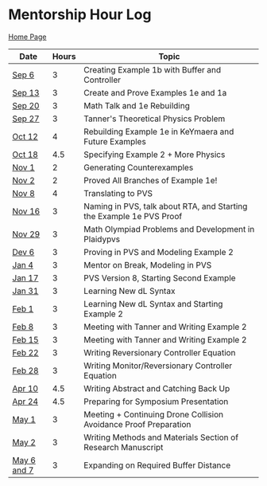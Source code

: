 # Mentorship Hour Log

[Home Page](README.md)

| Date                                  | Hours | Topic                                                                |
| ------------------------------------- | ----- | -------------------------------------------------------------------- |
| [Sep 6](journals/2023-09-06.md)       | 3     | Creating Example 1b with Buffer and Controller                       |
| [Sep 13](journals/2023-09-13.md)      | 3     | Create and Prove Examples 1e and 1a                                  |
| [Sep 20](journals/2023-09-20.md)      | 3     | Math Talk and 1e Rebuilding                                          |
| [Sep 27](journals/2023-09-27.md)      | 3     | Tanner's Theoretical Physics Problem                                 |
| [Oct 12](journals/2023-10-12.md)      | 4     | Rebuilding Example 1e in KeYmaera and Future Examples                |
| [Oct 18](journals/2023-10-18.md)      | 4.5   | Specifying Example 2 + More Physics                                  |
| [Nov 1](journals/2023-11-01.md)       | 2     | Generating Counterexamples                                           |
| [Nov 2](journals/2023-11-02.md)       | 2     | Proved All Branches of Example 1e!                                   |
| [Nov 8](journals/2023-11-08.md)       | 4     | Translating to PVS                                                   |
| [Nov 16](journals/2023-11-16.md)      | 3     | Naming in PVS, talk about RTA, and Starting the Example 1e PVS Proof |
| [Nov 29](journals/2023-11-29.md)      | 3     | Math Olympiad Problems and Development in Plaidypvs                  |
| [Dev 6](journals/2023-12-06.md)       | 3     | Proving in PVS and Modeling Example 2                                |
| [Jan 4](journals/2024-01-04.md)       | 3     | Mentor on Break, Modeling in PVS                                     |
| [Jan 17](journals/2024-01-17.md)      | 3     | PVS Version 8, Starting Second Example                               |
| [Jan 31](journals/2024-01-31.md)      | 3     | Learning New dL Syntax                                               |
| [Feb 1](journals/2024-02-01.md)       | 3     | Learning New dL Syntax and Starting Example 2                        |
| [Feb 8](journals/2024-02-08.md)       | 3     | Meeting with Tanner and Writing Example 2                            |
| [Feb 15](journals/2024-02-15.md)      | 3     | Meeting with Tanner and Writing Example 2                            |
| [Feb 22](journals/2024-02-22.md)      | 3     | Writing Reversionary Controller Equation                             |
| [Feb 28](journals/2024-02-28.md)      | 3     | Writing Monitor/Reversionary Controller Equation                     |
| [Apr 10](journals/2024-04-10.md)      | 4.5   | Writing Abstract and Catching Back Up                                |
| [Apr 24](journals/2024-04-24.md)      | 4.5   | Preparing for Symposium Presentation                                 |
| [May 1](journals/2024-05-01.md)       | 3     | Meeting + Continuing Drone Collision Avoidance Proof Preparation     |
| [May 2](journals/2024-05-02.md)       | 3     | Writing Methods and Materials Section of Research Manuscript         |
| [May 6 and 7](journals/2024-05-06.md) | 3     | Expanding on Required Buffer Distance                                |
